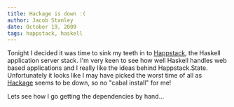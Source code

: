 ```yaml
---
title: Hackage is down :(
author: Jacob Stanley
date: October 19, 2009
tags: happstack, haskell
---
```


Tonight I decided it was time to sink my teeth in to
[Happstack](http://happstack.com), the Haskell application server stack.
I'm very keen to see how well Haskell handles web based applications and
I really like the ideas behind Happstack.State. Unfortunately it looks
like I may have picked the worst time of all as
[Hackage](http://hackage.haskell.org) seems to be down, so no "cabal
install" for me!

Lets see how I go getting the dependencies by hand...
